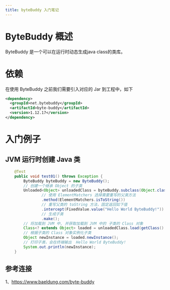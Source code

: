 ```yaml
---
title: byteBuddy 入门笔记
---
```

# ByteBuddy 概述
ByteBuddy 是一个可以在运行时动态生成java class的类库。

# 依赖
在使用 ByteBuddy 之前我们需要引入对应的 Jar 到工程中，如下

```xml
<dependency>
  <groupId>net.bytebuddy</groupId>
  <artifactId>byte-buddy</artifactId>
  <version>1.12.17</version>
</dependency>
```

# 入门例子
## JVM 运行时创建 Java 类

```java
    @Test
	public void test01() throws Exception {
		ByteBuddy byteBuddy = new ByteBuddy();
		// 创建一个继承 Object 的子类
		Unloaded<Object> unloadedClass = byteBuddy.subclass(Object.class)
				// 使用 ElementMatchers 选择需要重写的父类方法
				.method(ElementMatchers.isToString())
				// 重写父类的 toString 方法，固定返回如下值
				.intercept(FixedValue.value("Hello World ByteBuddy!"))
				// 生成子类
				.make();
		// 将加载到 JVM 中, 并获取加载到 JVM 中的 子类的 Class 对象
		Class<? extends Object> loaded = unloadedClass.load(getClass().getClassLoader()).getLoaded();
		// 根据子类的 Class 对象实例化子类
		Object newInstance = loaded.newInstance();
		// 打印子类，会在终端输出  Hello World ByteBuddy!
		System.out.println(newInstance);
	}
```

## 
















## 参考连接
1、https://www.baeldung.com/byte-buddy